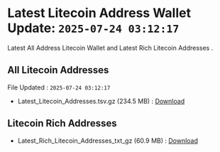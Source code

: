 # Latest Litecoin Address Wallet Update: `2025-07-24 03:12:17`

Latest All Address Litecoin Wallet and Latest Rich Litecoin Addresses .

## All Litecoin Addresses

File Updated : `2025-07-24 03:12:17`

- Latest_Litecoin_Addresses.tsv.gz (234.5 MB) : [Download](https://github.com/Pymmdrza/Rich-Address-Wallet/releases/tag/Litecoin)

## Litecoin Rich Addresses

- Latest_Rich_Litecoin_Addresses_txt_gz (60.9 MB) : [Download](https://github.com/Pymmdrza/Rich-Address-Wallet/releases/tag/Litecoin)
